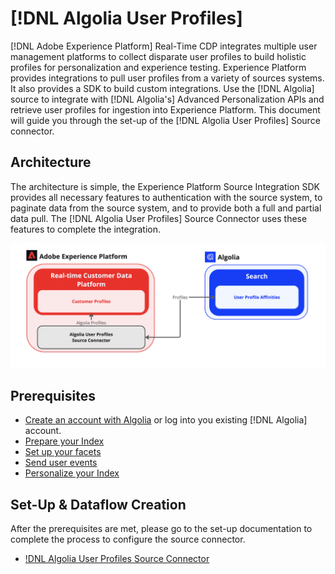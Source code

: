 # [!DNL Algolia User Profiles]

[!DNL Adobe Experience Platform] Real-Time CDP integrates multiple user management platforms to collect disparate user profiles to build holistic profiles for personalization and experience testing. Experience Platform provides integrations to pull user profiles from a variety of sources systems. It also provides a SDK to build custom integrations. Use the [!DNL Algolia] source to integrate with [!DNL Algolia's] Advanced Personalization APIs and retrieve user profiles for ingestion into Experience Platform. This document will guide you through the set-up of the [!DNL Algolia User Profiles] Source connector.

## Architecture
The architecture is simple, the Experience Platform Source Integration SDK provides all necessary features to authentication with the source system, to paginate data from the source system, and to provide both a full and partial data pull. The [!DNL Algolia User Profiles] Source Connector uses these features to complete the integration.

![Architecture of the Algolia & AEP Integration](../../images/tutorials/create/algolia/user-profiles/algolia-aep-user-profiles-arch.png)

## Prerequisites
* [Create an account with Algolia](https://dashboard.algolia.com/users/sign_up) or log into you existing [!DNL Algolia] account.
* [Prepare your Index](https://www.algolia.com/doc/guides/sending-and-managing-data/prepare-your-data/in-depth/prepare-data-in-depth/)
* [Set up your facets](https://www.algolia.com/doc/guides/managing-results/refine-results/faceting/)
* [Send user events](https://www.algolia.com/doc/guides/sending-events/getting-started/)
* [Personalize your Index](https://www.algolia.com/doc/guides/personalization/advanced-personalization/configure/setup/indices/)


## Set-Up & Dataflow Creation
After the prerequisites are met, please go to the set-up documentation to complete the process to configure the source connector.
- [!DNL Algolia User Profiles Source Connector](../../tutorials/ui/create/data-partners/algolia-user-profiles.md)
